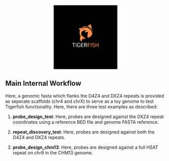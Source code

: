 <div align="center">
    <a href="#readme"><img src="../docs/source/imgs/tigerfish_logo.png" width="200"></a>
</div>

## Main Internal Workflow

Here, a genomic fasta which flanks the D4Z4 and DXZ4 repeats is provided as seperate scaffolds (chr4 and chrX) to serve as a toy genome to test Tigerfish functionality. Here, there are three test examples as described:

1. **probe_design_test**: Here, probes are designed against the DXZ4 repeat coordinates using a reference BED file and genome FASTA reference. 

2. **repeat_discovery_test**: Here, probes are designed against both the D4Z4 and DXZ4 repeats. 

3. **probe_design_chm13**: Here, probes are designed against a full HSAT repeat on chr9 in the CHM13 genome. 

